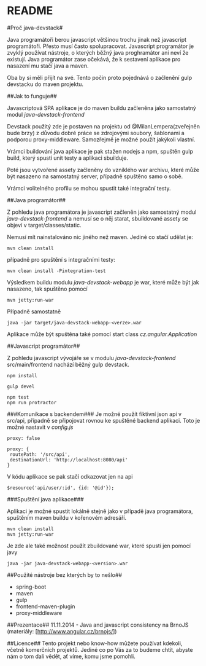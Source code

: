 # README #

#Proč java-devstack#

Java programátoři berou javascript většinou trochu jinak než javascript programátoři. Přesto musí často spolupracovat.
Javascript programátor je zvyklý používat nástroje, o kterých běžný java proghramátor ani neví že existují. 
Java programátor zase očekává, že k sestavení aplikace pro nasazení mu stačí java a maven.

Oba by si měli přijít na své. Tento počin proto pojednává o začlenění gulp devstacku do maven projektu.

##Jak to funguje##

Javascriptová SPA aplikace je do maven buildu začleněna jako samostatný modul *java-devstack-frontend*

Devstack použitý zde je postaven na projektu od @MilanLempera(zveřejněn bude brzy) z důvodu dobré práce se zdrojovými soubory, šablonami a podporou proxy-middleware. Samozřejmě je možné použít jakýkoli vlastní.

Vrámci buildování java aplikace je pak stažen nodejs a npm, spuštěn gulp build, který spustí unit testy a aplikaci sbuilduje.

Poté jsou vytvořené assety začleněny do vzniklého war archivu, které může být nasazeno na samostatný server, případně spuštěno samo o sobě.

Vrámci volitelného profilu se mohou spustit také integrační testy. 

##Java programátor##

Z pohledu java programátora je javascript začleněn jako samostatný modul *java-devstack-frontend* a nemusí se o něj starat, sbuildované assety se objeví v target/classes/static.

Nemusí mít nainstalováno nic jiného než maven. Jediné co stačí udělat je:


```
mvn clean install
```

případně pro spuštění s integračními testy:


```
mvn clean install -Pintegration-test
```

Výsledkem buildu modulu *java-devstack-webapp* je war, které může být jak nasazeno, tak spuštěno pomocí

```
mvn jetty:run-war
```

Případně samostatně 

```
java -jar target/java-devstack-webapp-<verze>.war
```

Aplikace může být spuštěna také pomocí start class *cz.angular.Application*

##Javascript programátor##

Z pohledu javascript vývojáře se v modulu *java-devstack-frontend* src/main/frontend nachází běžný gulp devstack.

```
npm install

gulp devel

npm test
npm run protractor
```

###Komunikace s backendem###
Je možné použít fiktivní json api v src/api, případně se připojovat rovnou ke spuštěné backend aplikaci.
Toto je možné nastavit v *config.js* 
 
```
proxy: false
```

```
proxy: {
 routePath: '/src/api',
 destinationUrl: 'http://localhost:8080/api'
}
```

V kódu aplikace se pak stačí odkazovat jen na api
 
```
$resource('api/user/:id', {id: '@id'});
```

###Spuštění java aplikace###

Aplikaci je možné spustit lokálně stejně jako v případě java programátora, spuštěním maven buildu v kořenovém adresáří. 

```
mvn clean install
mvn jetty:run-war
```


Je zde ale také možnost použít zbuildované war, které spustí jen pomocí javy

```
java -jar java-devstack-webapp-<version>.war
```


##Použité nástroje bez kterých by to nešlo##
 - spring-boot
 - maven
 - gulp
 - frontend-maven-plugin
 - proxy-middleware


##Prezentace##
11.11.2014 - Java and javascript consistency na BrnoJS (materiály: [http://www.angular.cz/brnojs/])

##Licence##
Tento projekt nebo know-how můžete používat kdekoli, včetně komerčních projektů. 
Jediné co po Vás za to budeme chtít, abyste nám o tom dali vědět, ať víme, komu jsme pomohli.
